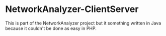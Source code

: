 NetworkAnalyzer-ClientServer
============================

This is part of the NetworkAnalyzer project but it something written in Java because it couldn't be done as easy in PHP.
